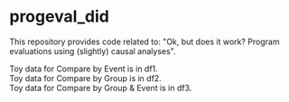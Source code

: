 # progeval_did
This repository provides code related to: "Ok, but does it work? Program evaluations using (slightly) causal analyses". <br />

Toy data for Compare by Event is in df1. <br />
Toy data for Compare by Group is in df2. <br />
Toy data for Compare by Group & Event is in df3.

